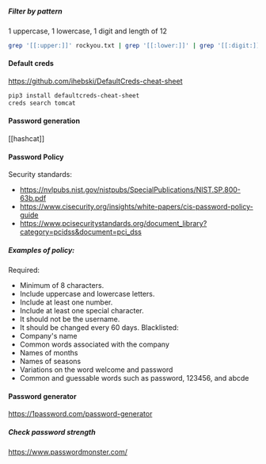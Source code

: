 ##### Filter by pattern
1 uppercase, 1 lowercase, 1 digit and length of 12
```bash
grep '[[:upper:]]' rockyou.txt | grep '[[:lower:]]' | grep '[[:digit:]]' | grep -E '.{12}' > pwds.txt
```
#### Default creds
https://github.com/ihebski/DefaultCreds-cheat-sheet
```bash
pip3 install defaultcreds-cheat-sheet
creds search tomcat
```
#### Password generation
[[hashcat]]

#### Password Policy
Security standards:
* https://nvlpubs.nist.gov/nistpubs/SpecialPublications/NIST.SP.800-63b.pdf
* https://www.cisecurity.org/insights/white-papers/cis-password-policy-guide
* https://www.pcisecuritystandards.org/document_library?category=pcidss&document=pci_dss
##### Examples of policy:
Required:
- Minimum of 8 characters.
- Include uppercase and lowercase letters.
- Include at least one number.
- Include at least one special character.
- It should not be the username.
- It should be changed every 60 days.
Blacklisted:
- Company's name
- Common words associated with the company
- Names of months
- Names of seasons
- Variations on the word welcome and password
- Common and guessable words such as password, 123456, and abcde

#### Password generator
https://1password.com/password-generator
##### Check password strength
https://www.passwordmonster.com/
